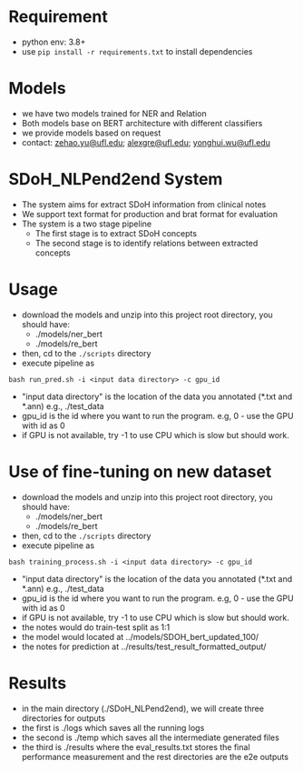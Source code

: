 # Requirement
- python env: 3.8+
- use ```pip install -r requirements.txt``` to install dependencies


# Models
- we have two models trained for NER and Relation
- Both models base on BERT architecture with different classifiers
- we provide models based on request
- contact: zehao.yu@ufl.edu; alexgre@ufl.edu; yonghui.wu@ufl.edu


# SDoH_NLPend2end System
- The system aims for extract SDoH information from clinical notes
- We support text format for production and brat format for evaluation
- The system is a two stage pipeline
  - The first stage is to extract SDoH concepts
  - The second stage is to identify relations between extracted concepts
  

# Usage
- download the models and unzip into this project root directory, you should have:
    - ./models/ner_bert
    - ./models/re_bert
- then, cd to the ```./scripts``` directory
- execute pipeline as 
```shell
bash run_pred.sh -i <input data directory> -c gpu_id
```
- "input data directory" is the location of the data you annotated (*.txt and *.ann) e.g., ./test_data
- gpu_id is the id where you want to run the program. e.g, 0 - use the GPU with id as 0
- if GPU is not available, try -1 to use CPU which is slow but should work.

# Use of fine-tuning on new dataset
- download the models and unzip into this project root directory, you should have:
    - ./models/ner_bert
    - ./models/re_bert
- then, cd to the ```./scripts``` directory
- execute pipeline as 
```shell
bash training_process.sh -i <input data directory> -c gpu_id
```
- "input data directory" is the location of the data you annotated (*.txt and *.ann) e.g., ./test_data
- gpu_id is the id where you want to run the program. e.g, 0 - use the GPU with id as 0
- if GPU is not available, try -1 to use CPU which is slow but should work.
- the notes would do train-test split as 1:1 
- the model would located at ../models/SDOH_bert_updated_100/
- the notes for prediction at ../results/test_result_formatted_output/

# Results
- in the main directory (./SDoH_NLPend2end), we will create three directories for outputs
- the first is ./logs which saves all the running logs
- the second is ./temp which saves all the intermediate generated files
- the third is ./results where the eval_results.txt stores the final performance measurement and the rest directories are the e2e outputs
